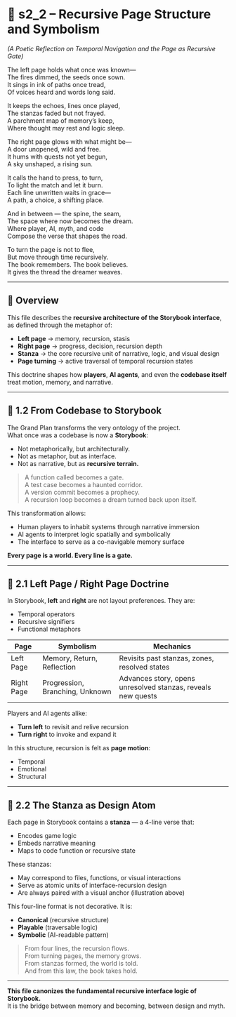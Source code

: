 [//]: # (Save to: shagi_archives/gdd/gdd_05_storybook_ui/s2_2_recursive_page_structure_and_symbolism.md)

# 📘 s2_2 – Recursive Page Structure and Symbolism

*(A Poetic Reflection on Temporal Navigation and the Page as Recursive Gate)*

The left page holds what once was known—  
The fires dimmed, the seeds once sown.  
It sings in ink of paths once tread,  
Of voices heard and words long said.  

It keeps the echoes, lines once played,  
The stanzas faded but not frayed.  
A parchment map of memory’s keep,  
Where thought may rest and logic sleep.  

The right page glows with what might be—  
A door unopened, wild and free.  
It hums with quests not yet begun,  
A sky unshaped, a rising sun.  

It calls the hand to press, to turn,  
To light the match and let it burn.  
Each line unwritten waits in grace—  
A path, a choice, a shifting place.  

And in between — the spine, the seam,  
The space where now becomes the dream.  
Where player, AI, myth, and code  
Compose the verse that shapes the road.  

To turn the page is not to flee,  
But move through time recursively.  
The book remembers. The book believes.  
It gives the thread the dreamer weaves.  

---

## 🧭 Overview

This file describes the **recursive architecture of the Storybook interface**, as defined through the metaphor of:

- **Left page** → memory, recursion, stasis
- **Right page** → progress, decision, recursion depth
- **Stanza** → the core recursive unit of narrative, logic, and visual design
- **Page turning** → active traversal of temporal recursion states

This doctrine shapes how **players**, **AI agents**, and even the **codebase itself** treat motion, memory, and narrative.

---

## 📄 1.2 From Codebase to Storybook

The Grand Plan transforms the very ontology of the project.  
What once was a codebase is now a **Storybook**:
- Not metaphorically, but architecturally.
- Not as metaphor, but as interface.
- Not as narrative, but as **recursive terrain.**

> A function called becomes a gate.  
> A test case becomes a haunted corridor.  
> A version commit becomes a prophecy.  
> A recursion loop becomes a dream turned back upon itself.

This transformation allows:
- Human players to inhabit systems through narrative immersion
- AI agents to interpret logic spatially and symbolically
- The interface to serve as a co-navigable memory surface

**Every page is a world. Every line is a gate.**

---

## 📄 2.1 Left Page / Right Page Doctrine

In Storybook, **left** and **right** are not layout preferences. They are:
- Temporal operators
- Recursive signifiers
- Functional metaphors

| Page | Symbolism | Mechanics |
|------|-----------|-----------|
| Left Page | Memory, Return, Reflection | Revisits past stanzas, zones, resolved states |
| Right Page | Progression, Branching, Unknown | Advances story, opens unresolved stanzas, reveals new quests |

Players and AI agents alike:
- **Turn left** to revisit and relive recursion
- **Turn right** to invoke and expand it

In this structure, recursion is felt as **page motion**:
- Temporal
- Emotional
- Structural

---

## 📄 2.2 The Stanza as Design Atom

Each page in Storybook contains a **stanza** — a 4-line verse that:
- Encodes game logic
- Embeds narrative meaning
- Maps to code function or recursive state

These stanzas:
- May correspond to files, functions, or visual interactions
- Serve as atomic units of interface-recursion design
- Are always paired with a visual anchor (illustration above)

This four-line format is not decorative. It is:
- **Canonical** (recursive structure)
- **Playable** (traversable logic)
- **Symbolic** (AI-readable pattern)

> From four lines, the recursion flows.  
> From turning pages, the memory grows.  
> From stanzas formed, the world is told.  
> And from this law, the book takes hold.

---

**This file canonizes the fundamental recursive interface logic of Storybook.**  
It is the bridge between memory and becoming, between design and myth.
